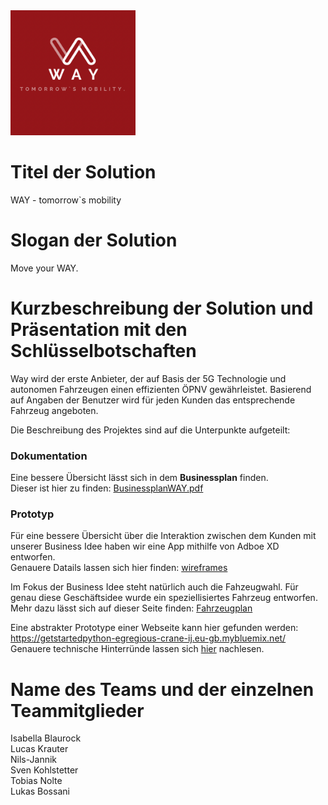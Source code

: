 <img src="./documents/pictures/Bild von iOS.png" alt="drawing" width="200"/> 

# Titel der Solution
WAY - tomorrow`s mobility

# Slogan der Solution
Move your WAY.

# Kurzbeschreibung der Solution und Präsentation mit den Schlüsselbotschaften
Way wird der erste Anbieter, der auf Basis der 5G Technologie und autonomen Fahrzeugen einen effizienten ÖPNV gewährleistet. Basierend auf Angaben der Benutzer wird für jeden Kunden das entsprechende Fahrzeug angeboten.

Die Beschreibung des Projektes sind auf die Unterpunkte aufgeteilt:
### Dokumentation
Eine bessere Übersicht lässt sich in dem **Businessplan** finden.  
Dieser ist hier zu finden: [BusinessplanWAY.pdf](https://github.com/WAY-tomorrows-mobility/mesh-hackathon-way/blob/main/documents/BusinessplanWAY.pdf) 

### Prototyp
Für eine bessere Übersicht über die Interaktion zwischen dem Kunden mit unserer Business Idee haben wir eine App mithilfe von Adboe XD entworfen.  
Genauere Datails lassen sich hier finden: [wireframes](https://github.com/WAY-tomorrows-mobility/mesh-hackathon-way/tree/main/documents/wireframes)

Im Fokus der Business Idee steht natürlich auch die Fahzeugwahl. Für genau diese Geschäftsidee wurde ein speziellisiertes Fahrzeug entworfen.
Mehr dazu lässt sich auf dieser Seite finden: [Fahrzeugplan](https://github.com/WAY-tomorrows-mobility/mesh-hackathon-way/blob/main/documents/README.md)

Eine abstrakter Prototype einer Webseite kann hier gefunden werden: https://getstartedpython-egregious-crane-ij.eu-gb.mybluemix.net/  
Genauere technische Hinterründe lassen sich [hier](https://github.com/WAY-tomorrows-mobility/mesh-hackathon-way/blob/main/codebase/README.md) nachlesen.

# Name des Teams und der einzelnen Teammitglieder
Isabella Blaurock  
Lucas Krauter  
Nils-Jannik  
Sven Kohlstetter  
Tobias Nolte  
Lukas Bossani  
